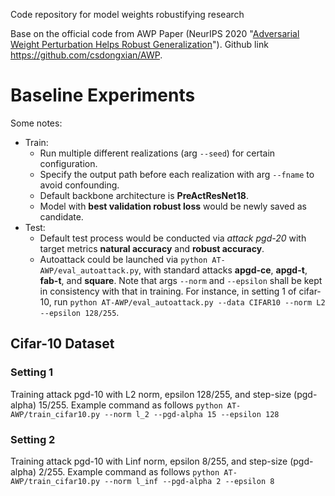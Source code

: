 Code repository for model weights robustifying research

Base on the official code from AWP
Paper (NeurIPS 2020 "[Adversarial Weight Perturbation Helps Robust Generalization](https://arxiv.org/pdf/2004.05884.pdf)").
Github link https://github.com/csdongxian/AWP.

# Baseline Experiments
Some notes:
- Train:
  - Run multiple different realizations (arg `--seed`) for certain configuration.
  - Specify the output path before each realization with arg `--fname` to avoid confounding.
  - Default backbone architecture is **PreActResNet18**.
  - Model with **best validation robust loss** would be newly saved as candidate.
- Test:
  - Default test process would be conducted via *attack pgd-20* with target metrics **natural accuracy** and **robust accuracy**.
  - Autoattack could be launched via `python AT-AWP/eval_autoattack.py`, with standard attacks **apgd-ce**, **apgd-t**, **fab-t**, and **square**. Note that args `--norm` and `--epsilon` shall be kept in consistency with that in training. For instance, in setting 1 of cifar-10, run `python AT-AWP/eval_autoattack.py --data CIFAR10 --norm L2 --epsilon 128/255`.

## Cifar-10 Dataset

### Setting 1
Training attack pgd-10 with L2 norm, epsilon 128/255, and step-size (pgd-alpha) 15/255. 
Example command as follows
`python AT-AWP/train_cifar10.py --norm l_2 --pgd-alpha 15 --epsilon 128`

### Setting 2
Training attack pgd-10 with Linf norm, epsilon 8/255, and step-size (pgd-alpha) 2/255. 
Example command as follows
`python AT-AWP/train_cifar10.py --norm l_inf --pgd-alpha 2 --epsilon 8`
